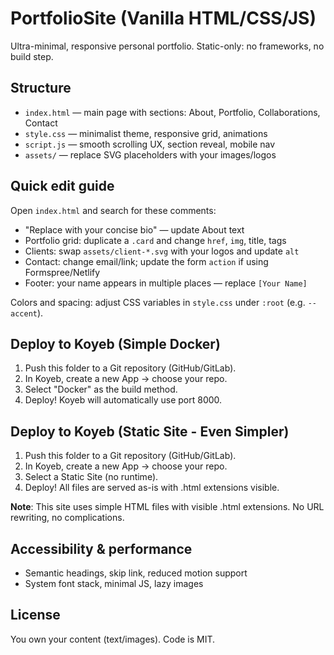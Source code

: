 # PortfolioSite (Vanilla HTML/CSS/JS)

Ultra-minimal, responsive personal portfolio. Static-only: no frameworks, no build step.

## Structure
- `index.html` — main page with sections: About, Portfolio, Collaborations, Contact
- `style.css` — minimalist theme, responsive grid, animations
- `script.js` — smooth scrolling UX, section reveal, mobile nav
- `assets/` — replace SVG placeholders with your images/logos

## Quick edit guide
Open `index.html` and search for these comments:
- "Replace with your concise bio" — update About text
- Portfolio grid: duplicate a `.card` and change `href`, `img`, title, tags
- Clients: swap `assets/client-*.svg` with your logos and update `alt`
- Contact: change email/link; update the form `action` if using Formspree/Netlify
- Footer: your name appears in multiple places — replace `[Your Name]`

Colors and spacing: adjust CSS variables in `style.css` under `:root` (e.g. `--accent`).

## Deploy to Koyeb (Simple Docker)
1. Push this folder to a Git repository (GitHub/GitLab).
2. In Koyeb, create a new App → choose your repo.
3. Select "Docker" as the build method.
4. Deploy! Koyeb will automatically use port 8000.

## Deploy to Koyeb (Static Site - Even Simpler)
1. Push this folder to a Git repository (GitHub/GitLab).
2. In Koyeb, create a new App → choose your repo.
3. Select a Static Site (no runtime).
4. Deploy! All files are served as-is with .html extensions visible.

**Note**: This site uses simple HTML files with visible .html extensions. No URL rewriting, no complications.

## Accessibility & performance
- Semantic headings, skip link, reduced motion support
- System font stack, minimal JS, lazy images

## License
You own your content (text/images). Code is MIT.
